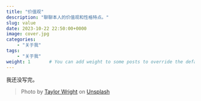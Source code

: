 ```yaml
---
title: "价值观"
description: "聊聊本人的价值观和性格特点。"
slug: value
date: 2023-10-22 22:50:00+0000
image: cover.jpg
categories:
    - "关于我"
tags:
    - "关于我"
weight: 1       # You can add weight to some posts to override the default sorting (date descending)
---
```


我还没写完。

> Photo by [Taylor Wright](https://unsplash.com/@taylorwright22) on [Unsplash](https://unsplash.com/)
